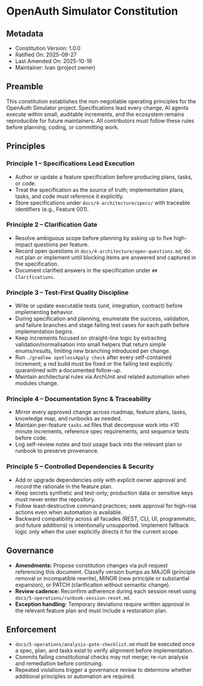 <!--
Sync Impact Report
Version: none -> 1.0.0
Modified Principles: n/a
Added Sections: Principles, Governance, Enforcement
Removed Sections: none
Templates requiring updates: docs/6-decisions/project-constitution.md ✅, AGENTS.md ✅, docs/5-operations/runbook-session-reset.md ✅, docs/4-architecture/feature-plan-001-core-domain.md ✅, docs/4-architecture/specs/feature-001-core-credential-domain.md ✅, docs/4-architecture/tasks/feature-001-core-credential-domain.md ✅, docs/5-operations/analysis-gate-checklist.md ✅
Follow-up TODOs: none
-->
# OpenAuth Simulator Constitution

## Metadata
- Constitution Version: 1.0.0
- Ratified On: 2025-09-27
- Last Amended On: 2025-10-19
- Maintainer: Ivan (project owner)

## Preamble
This constitution establishes the non-negotiable operating principles for the OpenAuth Simulator project. Specifications lead every change, AI agents execute within small, auditable increments, and the ecosystem remains reproducible for future maintainers. All contributors must follow these rules before planning, coding, or committing work.

## Principles
### Principle 1 – Specifications Lead Execution
- Author or update a feature specification before producing plans, tasks, or code.
- Treat the specification as the source of truth; implementation plans, tasks, and code must reference it explicitly.
- Store specifications under `docs/4-architecture/specs/` with traceable identifiers (e.g., Feature 001).

### Principle 2 – Clarification Gate
- Resolve ambiguous scope before planning by asking up to five high-impact questions per feature.
- Record open questions in `docs/4-architecture/open-questions.md`; do not plan or implement until blocking items are answered and captured in the specification.
- Document clarified answers in the specification under `## Clarifications`.

### Principle 3 – Test-First Quality Discipline
- Write or update executable tests (unit, integration, contract) before implementing behavior.
- During specification and planning, enumerate the success, validation, and failure branches and stage failing test cases for each path before implementation begins.
- Keep increments focused on straight-line logic by extracting validation/normalisation into small helpers that return simple enums/results, limiting new branching introduced per change.
- Run `./gradlew spotlessApply check` after every self-contained increment; a red build must be fixed or the failing test explicitly quarantined with a documented follow-up.
- Maintain architectural rules via ArchUnit and related automation when modules change.

### Principle 4 – Documentation Sync & Traceability
- Mirror every approved change across roadmap, feature plans, tasks, knowledge map, and runbooks as needed.
- Maintain per-feature `tasks.md` files that decompose work into ≤10 minute increments, reference spec requirements, and sequence tests before code.
- Log self-review notes and tool usage back into the relevant plan or runbook to preserve provenance.

### Principle 5 – Controlled Dependencies & Security
- Add or upgrade dependencies only with explicit owner approval and record the rationale in the feature plan.
- Keep secrets synthetic and test-only; production data or sensitive keys must never enter the repository.
- Follow least-destructive command practices; seek approval for high-risk actions even when automation is available.
- Backward compatibility across all facades (REST, CLI, UI, programmatic, and future additions) is intentionally unsupported. Implement fallback logic only when the user explicitly directs it for the current scope.

## Governance
- **Amendments:** Propose constitution changes via pull request referencing this document. Classify version bumps as MAJOR (principle removal or incompatible rewrite), MINOR (new principle or substantial expansion), or PATCH (clarification without semantic change).
- **Review cadence:** Reconfirm adherence during each session reset using `docs/5-operations/runbook-session-reset.md`.
- **Exception handling:** Temporary deviations require written approval in the relevant feature plan and must include a restoration plan.

## Enforcement
- `docs/5-operations/analysis-gate-checklist.md` must be executed once a spec, plan, and tasks exist to verify alignment before implementation.
- Commits failing constitutional checks may not merge; re-run analysis and remediation before continuing.
- Repeated violations trigger a governance review to determine whether additional principles or automation are required.

